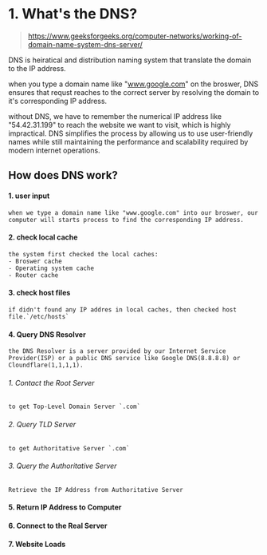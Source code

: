 # 1. What's the DNS?
> https://www.geeksforgeeks.org/computer-networks/working-of-domain-name-system-dns-server/


DNS is heiratical and distribution naming system that translate the domain to the IP address. 

when you type a domain name like "www.google.com" on the broswer, DNS ensures that requst reaches to the correct server by resolving the domain to it's corresponding IP address.

without DNS, we have to remember the numerical IP address like "54.42.31.199" to reach the website we want to visit, which is highly impractical. DNS simplifies the process by allowing us to use user-friendly names while still maintaining the performance and scalability required by modern internet operations.  

## How does DNS work?
#### 1. user input
    when we type a domain name like "www.google.com" into our broswer, our computer will starts process to find the corresponding IP address.
#### 2. check local cache
    the system first checked the local caches: 
    - Broswer cache
    - Operating system cache   
    - Router cache
#### 3. check host files
    if didn't found any IP addres in local caches, then checked host file.`/etc/hosts`
#### 4. Query DNS Resolver
    the DNS Resolver is a server provided by our Internet Service Provider(ISP) or a public DNS service like Google DNS(8.8.8.8) or Cloundflare(1,1,1,1). 
###### 1. Contact the Root Server
    to get Top-Level Domain Server `.com` 
###### 2. Query TLD Server
    to get Authoritative Server `.com`
###### 3. Query the Authoritative Server
    Retrieve the IP Address from Authoritative Server
#### 5. Return IP Address to Computer
#### 6. Connect to the Real Server
#### 7. Website Loads